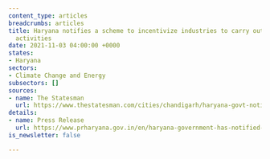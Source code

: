 ```yaml
---
content_type: articles
breadcrumbs: articles
title: Haryana notifies a scheme to incentivize industries to carry out waste management
  activities
date: 2021-11-03 04:00:00 +0000
states:
- Haryana
sectors:
- Climate Change and Energy
subsectors: []
sources:
- name: The Statesman
  url: https://www.thestatesman.com/cities/chandigarh/haryana-govt-notifies-assistance-waste-management-scheme-industrial-sector-1503021091.html
details:
- name: Press Release
  url: https://www.prharyana.gov.in/en/haryana-government-has-notified-the-assistance-for-waste-management-scheme-for-industrial-sector
is_newsletter: false

---
```

